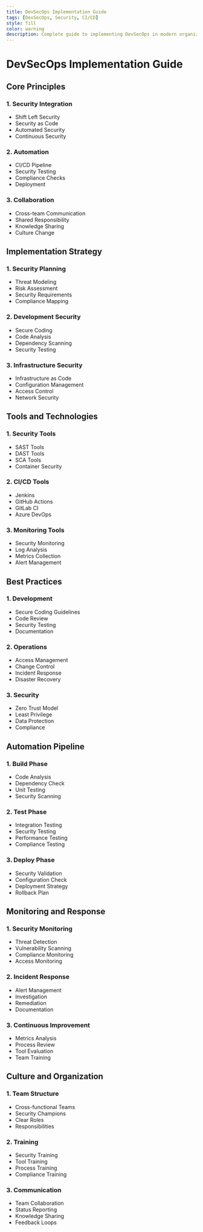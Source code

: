 ```yaml
---
title: DevSecOps Implementation Guide
tags: [DevSecOps, Security, CI/CD]
style: fill
color: warning
description: Complete guide to implementing DevSecOps in modern organizations
---
```


# DevSecOps Implementation Guide

## Core Principles

### 1. Security Integration
- Shift Left Security
- Security as Code
- Automated Security
- Continuous Security

### 2. Automation
- CI/CD Pipeline
- Security Testing
- Compliance Checks
- Deployment

### 3. Collaboration
- Cross-team Communication
- Shared Responsibility
- Knowledge Sharing
- Culture Change

## Implementation Strategy

### 1. Security Planning
- Threat Modeling
- Risk Assessment
- Security Requirements
- Compliance Mapping

### 2. Development Security
- Secure Coding
- Code Analysis
- Dependency Scanning
- Security Testing

### 3. Infrastructure Security
- Infrastructure as Code
- Configuration Management
- Access Control
- Network Security

## Tools and Technologies

### 1. Security Tools
- SAST Tools
- DAST Tools
- SCA Tools
- Container Security

### 2. CI/CD Tools
- Jenkins
- GitHub Actions
- GitLab CI
- Azure DevOps

### 3. Monitoring Tools
- Security Monitoring
- Log Analysis
- Metrics Collection
- Alert Management

## Best Practices

### 1. Development
- Secure Coding Guidelines
- Code Review
- Security Testing
- Documentation

### 2. Operations
- Access Management
- Change Control
- Incident Response
- Disaster Recovery

### 3. Security
- Zero Trust Model
- Least Privilege
- Data Protection
- Compliance

## Automation Pipeline

### 1. Build Phase
- Code Analysis
- Dependency Check
- Unit Testing
- Security Scanning

### 2. Test Phase
- Integration Testing
- Security Testing
- Performance Testing
- Compliance Testing

### 3. Deploy Phase
- Security Validation
- Configuration Check
- Deployment Strategy
- Rollback Plan

## Monitoring and Response

### 1. Security Monitoring
- Threat Detection
- Vulnerability Scanning
- Compliance Monitoring
- Access Monitoring

### 2. Incident Response
- Alert Management
- Investigation
- Remediation
- Documentation

### 3. Continuous Improvement
- Metrics Analysis
- Process Review
- Tool Evaluation
- Team Training

## Culture and Organization

### 1. Team Structure
- Cross-functional Teams
- Security Champions
- Clear Roles
- Responsibilities

### 2. Training
- Security Training
- Tool Training
- Process Training
- Compliance Training

### 3. Communication
- Team Collaboration
- Status Reporting
- Knowledge Sharing
- Feedback Loops
